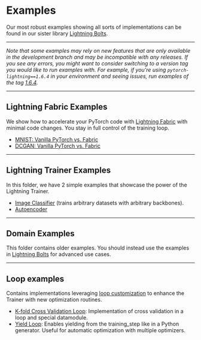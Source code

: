 # Examples

Our most robust examples showing all sorts of implementations
can be found in our sister library [Lightning Bolts](https://pytorch-lightning.readthedocs.io/en/latest/ecosystem/bolts.html).

______________________________________________________________________

*Note that some examples may rely on new features that are only available in the development branch and may be incompatible with any releases.*
*If you see any errors, you might want to consider switching to a version tag you would like to run examples with.*
*For example, if you're using `pytorch-lightning==1.6.4` in your environment and seeing issues, run examples of the tag [1.6.4](https://github.com/Lightning-AI/lightning/tree/1.6.4/pl_examples).*

______________________________________________________________________

## Lightning Fabric Examples

We show how to accelerate your PyTorch code with [Lightning Fabric](https://pytorch-lightning.readthedocs.io/en/latest/fabric/fabric.html) with minimal code changes.
You stay in full control of the training loop.

- [MNIST: Vanilla PyTorch vs. Fabric](fabric/image_classifier/README.md)
- [DCGAN: Vanilla PyTorch vs. Fabric](fabric/dcgan/README.md)

______________________________________________________________________

## Lightning Trainer Examples

In this folder, we have 2 simple examples that showcase the power of the Lightning Trainer.

- [Image Classifier](pl_basics/backbone_image_classifier.py) (trains arbitrary datasets with arbitrary backbones).
- [Autoencoder](pl_basics/autoencoder.py)

______________________________________________________________________

## Domain Examples

This folder contains older examples. You should instead use the examples
in [Lightning Bolts](https://pytorch-lightning.readthedocs.io/en/latest/ecosystem/bolts.html)
for advanced use cases.

______________________________________________________________________

## Loop examples

Contains implementations leveraging [loop customization](https://pytorch-lightning.readthedocs.io/en/latest/extensions/loops.html) to enhance the Trainer with new optimization routines.

- [K-fold Cross Validation Loop](pl_loops/kfold.py): Implementation of cross validation in a loop and special datamodule.
- [Yield Loop](pl_loops/yielding_training_step.py): Enables yielding from the training_step like in a Python generator. Useful for automatic optimization with multiple optimizers.
